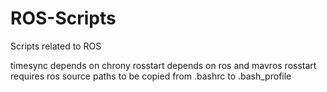 # ROS-Scripts
Scripts related to ROS

timesync depends on chrony
rosstart depends on ros and mavros
rosstart requires ros source paths to be copied from .bashrc to .bash_profile
